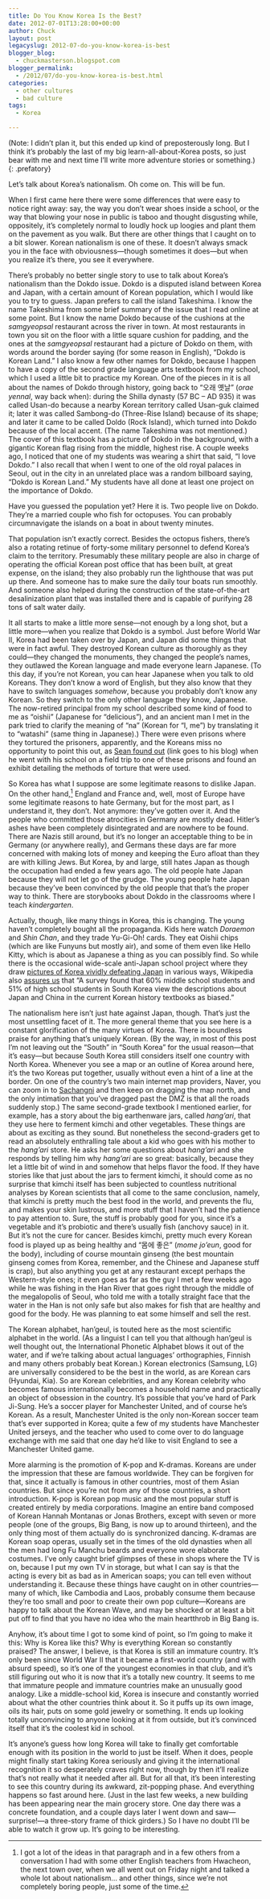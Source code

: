 ```yaml
---
title: Do You Know Korea Is the Best?
date: 2012-07-01T13:28:00+00:00
author: Chuck
layout: post
legacyslug: 2012-07-do-you-know-korea-is-best
blogger_blog:
  - chuckmasterson.blogspot.com
blogger_permalink:
  - /2012/07/do-you-know-korea-is-best.html
categories:
  - other cultures
  - bad culture
tags:
  - Korea

---
```

(Note: I didn’t plan it, but this ended up kind of preposterously long.
But I think it’s probably the last of my big learn-all-about-Korea posts,
so just bear with me and next time I’ll write more adventure stories or
something.)
{: .prefatory}

Let’s talk about Korea’s nationalism. Oh come on. This will be fun.

When I first came here there were some differences that were easy to notice
right away: say, the way you don’t wear shoes inside a school, or the way
that blowing your nose in public is taboo and thought disgusting while,
oppositely, it’s completely normal to loudly hock up loogies and plant
them on the pavement as you walk. But there are other things that I caught on
to a bit slower. Korean nationalism is one of these. It doesn’t always
smack you in the face with obviousness—though sometimes it does—but when you
realize it’s there, you see it everywhere.

There’s probably no better single story to use to talk about
Korea’s nationalism than the Dokdo issue. Dokdo is a disputed island
between Korea and Japan, with a certain amount of Korean population, which I
would like you to try to guess. Japan prefers to call the island Takeshima. I
know the name Takeshima from some brief summary of the issue that I read online
at some point. But I know the name Dokdo because of the cushions at the
_samgyeopsal_ restaurant across the river in town. At most restaurants in town
you sit on the floor with a little square cushion for padding, and the ones at
the _samgyeopsal_ restaurant had a picture of Dokdo on them, with words
around the border saying (for some reason in English), “Dokdo is Korean
Land.” I also know a few other names for Dokdo, because I happen to have
a copy of the second grade language arts textbook from my school, which I used
a little bit to practice my Korean. One of the pieces in it is all about the
names of Dokdo through history, going back to “오래 옛날” (_orae
yennal_, way back when): during the Shilla dynasty (57 BC – AD 935) it was
called Usan-do because a nearby Korean territory called Usan-guk claimed it;
later it was called Sambong-do (Three-Rise Island) because of its shape; and
later it came to be called Doldo (Rock Island), which turned into Dokdo because
of the local accent. (The name Takeshima was not mentioned.) The cover of this
textbook has a picture of Dokdo in the background, with a gigantic Korean flag
rising from the middle, highest rise. A couple weeks ago, I noticed that one of
my students was wearing a shirt that said, “I love Dokdo.” I also
recall that when I went to one of the old royal palaces in Seoul, out in the
city in an unrelated place was a random billboard saying, “Dokdo is
Korean Land.” My students have all done at least one project on the
importance of Dokdo.

Have you guessed the population yet? Here it is. Two people live on Dokdo.
They’re a married couple who fish for octopuses. You can probably
circumnavigate the islands on a boat in about twenty minutes.

That population isn’t exactly correct. Besides the octopus fishers,
there’s also a rotating retinue of forty-some military personnel to
defend Korea’s claim to the territory. Presumably these military people
are also in charge of operating the official Korean post office that has been
built, at great expense, on the island; they also probably run the lighthouse
that was put up there. And someone has to make sure the daily tour boats run
smoothly. And someone also helped during the construction of the
state-of-the-art desalinization plant that was installed there and is capable
of purifying 28 tons of salt water daily.

It all starts to make a little more sense—not enough by a long shot, but a
little more—when you realize that Dokdo is a symbol. Just before World War II,
Korea had been taken over by Japan, and Japan did some things that were in fact
awful. They destroyed Korean culture as thoroughly as they could—they changed
the monuments, they changed the people’s names, they outlawed the Korean
language and made everyone learn Japanese. (To this day, if you’re not Korean,
you can hear Japanese when you talk to old Koreans. They don’t know a word of
English, but they also know that they have to switch languages _somehow_,
because you probably don’t know any Korean. So they switch to the only other
language they know, Japanese. The now-retired principal from my school
described some kind of food to me as “oishii” (Japanese for “delicious”), and
an ancient man I met in the park tried to clarify the meaning of “na” (Korean
for “I, me”) by translating it to “watashi” (same thing in Japanese).) There
were even prisons where they tortured the prisoners, apparently, and the
Koreans miss no opportunity to point this out, as [Sean found
out](http://whereintheworldissean.blogspot.kr/2011/10/you-will-hate-japan-you-will-you-will.html)
(link goes to his blog) when he went with his school on a field trip to one of
these prisons and found an exhibit detailing the methods of torture that were
used.

So Korea has what I suppose are some legitimate reasons to dislike Japan. On
the other hand,[^1] England and France and, well, most of Europe have some
legitimate reasons to hate Germany, but for the most part, as I understand it,
they don’t. Not anymore: they’ve gotten over it. And the people who
committed those atrocities in Germany are mostly dead. Hitler’s ashes
have been completely disintegrated and are nowhere to be found. There are Nazis
still around, but it’s no longer an acceptable thing to be in Germany (or
anywhere really), and Germans these days are far more concerned with making
lots of money and keeping the Euro afloat than they are with killing Jews. But
Korea, by and large, still hates Japan as though the occupation had ended a few
years ago. The old people hate Japan because they will not let go of the
grudge. The young people hate Japan because they’ve been convinced by the
old people that that’s the proper way to think. There are storybooks
about Dokdo in the classrooms where I teach _kindergarten_.

Actually, though, like many things in Korea, this is changing. The young
haven’t completely bought all the propaganda. Kids here watch _Doraemon_ and
_Shin Chan_, and they trade Yu-Gi-Oh! cards. They eat Oishii chips (which are
like Funyuns but mostly air), and some of them even like Hello Kitty, which is
about as Japanese a thing as you can possibly find.  So while there is the
occasional wide-scale anti-Japan school project where they draw [pictures of
Korea vividly defeating
Japan](http://www.geocities.jp/bxninjin2004/data_room/05/cache/01/indexphp.htm)
in various ways, Wikipedia also [assures
us](http://en.wikipedia.org/wiki/Anti-Japanese_sentiment_in_Korea#Education)
that “A survey found that 60% middle school students and 51% of high school
students in South Korea view the descriptions about Japan and China in the
current Korean history textbooks as biased.”

The nationalism here isn’t just hate against Japan, though. That’s just the
most unsettling facet of it. The more general theme that you see here is a
constant glorification of the many virtues of Korea. There is boundless praise
for anything that’s uniquely Korean. (By the way, in most of this post I’m not
leaving out the “South” in “South Korea” for the usual reason—that it’s
easy—but because South Korea still considers itself one country with North
Korea. Whenever you see a map or an outline of Korea around here, it’s the two
Koreas put together, usually without even a hint of a line at the border. On
one of the country’s two main internet map providers, Naver, you can zoom in to
[Sachangni](http://map.naver.com/?dlevel=11&lat=38.0701537&lng=127.5234399&menu=location&mapMode=0&enc=b64)
and then keep on dragging the map north, and the only intimation that you’ve
dragged past the DMZ is that all the roads suddenly stop.) The same
second-grade textbook I mentioned earlier, for example, has a story about the
big earthenware jars, called _hang’ari_, that they use here to ferment kimchi
and other vegetables. These things are about as exciting as they sound. But
nonetheless the second-graders get to read an absolutely enthralling tale about
a kid who goes with his mother to the _hang’ari_ store. He asks her some
questions about _hang’ari_ and she responds by telling him why _hang’ari_ are
so great: basically, because they let a little bit of wind in and somehow that
helps flavor the food. If they have stories like that just about the jars to
ferment kimchi, it should come as no surprise that kimchi itself has been
subjected to countless nutritional analyses by Korean scientists that all come
to the same conclusion, namely, that kimchi is pretty much the best food in the
world, and prevents the flu, and makes your skin lustrous, and more stuff that
I haven’t had the patience to pay attention to. Sure, the stuff is probably
good for you, since it’s a vegetable and it’s probiotic and there’s usually
fish (anchovy sauce) in it. But it’s not the cure for cancer. Besides kimchi,
pretty much every Korean food is played up as being healthy and “몸에 좋은”
(_mome jo’eun_, good for the body), including of course mountain ginseng (the
best mountain ginseng comes from Korea, remember, and the Chinese and Japanese
stuff is crap), but also anything you get at any restaurant except perhaps the
Western-style ones; it even goes as far as the guy I met a few weeks ago while
he was fishing in the Han River that goes right through the middle of the
megalopolis of Seoul, who told me with a totally straight face that the water
in the Han is not only safe but also makes for fish that are healthy and good
for the body. He was planning to eat some himself and sell the rest.

The Korean alphabet, han’geul, is touted here as the most scientific
alphabet in the world. (As a linguist I can tell you that although
han’geul is well thought out, the International Phonetic Alphabet blows
it out of the water, and if we’re talking about actual languages’
orthographies, Finnish and many others probably beat Korean.) Korean
electronics (Samsung, LG) are universally considered to be the best in the
world, as are Korean cars (Hyundai, Kia). So are Korean celebrities, and
any Korean celebrity who becomes famous internationally becomes a household
name and practically an object of obsession in the country. It’s possible
that you’ve hard of Park Ji-Sung. He’s a soccer player for
Manchester United, and of course he’s Korean. As a result, Manchester
United is the only non-Korean soccer team that’s ever supported in Korea;
quite a few of my students have Manchester United jerseys, and the teacher who
used to come over to do language exchange with me said that one day he’d
like to visit England to see a Manchester United game.

More alarming is the promotion of K-pop and K-dramas. Koreans are under the
impression that these are famous worldwide. They can be forgiven for that,
since it actually is famous in other countries, most of them Asian countries.
But since you’re not from any of those countries, a short introduction.
K-pop is Korean pop music and the most popular stuff is created entirely by
media corporations. Imagine an entire band composed of Korean Hannah Montanas
or Jonas Brothers, except with seven or more people (one of the groups, Big
Bang, is now up to around thirteen), and the only thing most of them actually
do is synchronized dancing. K-dramas are Korean soap operas, usually set in the
times of the old dynasties when all the men had long Fu Manchu beards and
everyone wore elaborate costumes. I’ve only caught brief glimpses of
these in shops where the TV is on, because I put my own TV in storage, but what
I can say is that the acting is every bit as bad as in American soaps; you can
tell even without understanding it. Because these things have caught on in
other countries—many of which, like Cambodia and Laos, probably consume them
because they’re too small and poor to create their own pop
culture—Koreans are happy to talk about the Korean Wave, and may be shocked or
at least a bit put off to find that you have no idea who the main heartthrob in
Big Bang is.

Anyhow, it’s about time I got to some kind of point, so I’m going
to make it this: Why is Korea like this? Why is everything Korean so constantly
praised? The answer, I believe, is that Korea is still an immature country.
It’s only been since World War II that it became a first-world country
(and with absurd speed), so it’s one of the youngest economies in that
club, and it’s still figuring out who it is now that it’s a totally
new country. It seems to me that immature people and immature countries make an
unusually good analogy. Like a middle-school kid, Korea is insecure and
constantly worried about what the other countries think about it. So it puffs
up its own image, oils its hair, puts on some gold jewelry or something. It
ends up looking totally unconvincing to anyone looking at it from outside, but
it’s convinced itself that it’s the coolest kid in school.

It’s anyone’s guess how long Korea will take to finally get
comfortable enough with its position in the world to just be itself. When it
does, people might finally start taking Korea seriously and giving it the
international recognition it so desperately craves right now, though by then
it’ll realize that’s not really what it needed after all. But for
all that, it’s been interesting to see this country during its awkward,
zit-popping phase. And everything happens so fast around here. (Just in the
last few weeks, a new building has been appearing near the main grocery store.
One day there was a concrete foundation, and a couple days later I went down
and saw—surprise!—a three-story frame of thick girders.) So I have no doubt
I’ll be able to watch it grow up. It’s going to be interesting.

[^1]:I got a lot of the ideas in that paragraph and in a few others from a
    conversation I had with some other English teachers from Hwacheon, the next
    town over, when we all went out on Friday night and talked a whole lot about
    nationalism… and other things, since we’re not completely boring
    people, just some of the time.
